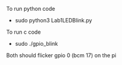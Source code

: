 To run python code 

- sudo python3 Lab1LEDBlink.py

To run c code

- sudo ./gpio_blink

Both should flicker gpio 0 (bcm 17) on the pi
